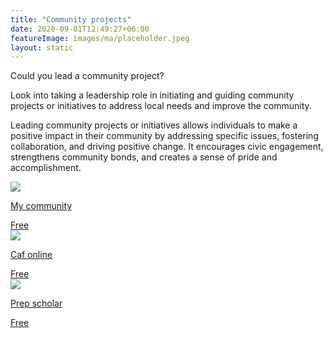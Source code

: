 ```yaml
---
title: "Community projects"
date: 2020-09-01T12:49:27+06:00
featureImage: images/ma/placeholder.jpeg
layout: static
---
```


Could you lead a community project?

Look into taking a leadership role in initiating and guiding community projects or initiatives to address local needs and improve the community.

Leading community projects or initiatives allows individuals to make a positive impact in their community by addressing specific issues, fostering collaboration, and driving positive change. It encourages civic engagement, strengthens community bonds, and creates a sense of pride and accomplishment.

<a class="ma-link" href="https://mycommunity.org.uk/how-to-get-started-with-a-project-in-your-community"><div class="ma-card ma-card-Community"><div class="ma-icon"><img src ="/images/icon-check.png"/></div><div class="ma-name"><p>My community</p></div><div class="ma-paid-text"><span>Free</span></div></div></a><a class="ma-link" href="https://www.cafonline.org/my-personal-giving/long-term-giving/resource-centre/supporting-community-led-initiatives"><div class="ma-card ma-card-Community"><div class="ma-icon"><img src ="/images/icon-check.png"/></div><div class="ma-name"><p>Caf online</p></div><div class="ma-paid-text"><span>Free </span></div></div></a><a class="ma-link" href="https://blog.prepscholar.com/129-examples-of-community-service-projects"><div class="ma-card ma-card-Community"><div class="ma-icon"><img src ="/images/icon-check.png"/></div><div class="ma-name"><p>Prep scholar</p></div><div class="ma-paid-text"><span>Free</span></div></div></a>  

<br/><br/>






